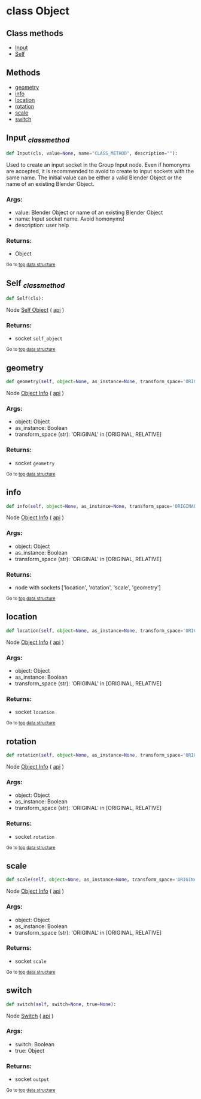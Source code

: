 # class Object


## Class methods

- [Input](#Input-classmethod)
- [Self](#Self-classmethod)


## Methods

- [geometry](#geometry)
- [info](#info)
- [location](#location)
- [rotation](#rotation)
- [scale](#scale)
- [switch](#switch)

## Input <sub>*classmethod*</sub>

```python
def Input(cls, value=None, name="CLASS_METHOD", description=""):

```
Used to create an input socket in the Group Input node.
Even if homonyms are accepted, it is recommended to avoid to create to input sockets with the same name.
The initial value can be either a valid Blender Object or the name of an existing Blender Object.

### Args:
- value: Blender Object or name of an existing Blender Object
- name: Input socket name. Avoid homonyms!
- description: user help

### Returns:
- Object

<sub>Go to [top](#class-Object) [data structure](../structure.md)</sub>

## Self <sub>*classmethod*</sub>

```python
def Self(cls):

```
Node [Self Object](https://docs.blender.org/manual/en/latest/modeling/geometry_nodes/input/self_object.html) ( [api](https://docs.blender.org/api/current/bpy.types.GeometryNodeSelfObject.html) )

### Returns:
- socket `self_object`

<sub>Go to [top](#class-Object) [data structure](../structure.md)</sub>

## geometry

```python
def geometry(self, object=None, as_instance=None, transform_space='ORIGINAL'):

```
Node [Object Info](https://docs.blender.org/manual/en/latest/modeling/geometry_nodes/input/object_info.html) ( [api](https://docs.blender.org/api/current/bpy.types.GeometryNodeObjectInfo.html) )

### Args:
- object: Object
- as_instance: Boolean
- transform_space (str): 'ORIGINAL' in [ORIGINAL, RELATIVE]

### Returns:
- socket `geometry`

<sub>Go to [top](#class-Object) [data structure](../structure.md)</sub>

## info

```python
def info(self, object=None, as_instance=None, transform_space='ORIGINAL'):

```
Node [Object Info](https://docs.blender.org/manual/en/latest/modeling/geometry_nodes/input/object_info.html) ( [api](https://docs.blender.org/api/current/bpy.types.GeometryNodeObjectInfo.html) )

### Args:
- object: Object
- as_instance: Boolean
- transform_space (str): 'ORIGINAL' in [ORIGINAL, RELATIVE]

### Returns:
- node with sockets ['location', 'rotation', 'scale', 'geometry']

<sub>Go to [top](#class-Object) [data structure](../structure.md)</sub>

## location

```python
def location(self, object=None, as_instance=None, transform_space='ORIGINAL'):

```
Node [Object Info](https://docs.blender.org/manual/en/latest/modeling/geometry_nodes/input/object_info.html) ( [api](https://docs.blender.org/api/current/bpy.types.GeometryNodeObjectInfo.html) )

### Args:
- object: Object
- as_instance: Boolean
- transform_space (str): 'ORIGINAL' in [ORIGINAL, RELATIVE]

### Returns:
- socket `location`

<sub>Go to [top](#class-Object) [data structure](../structure.md)</sub>

## rotation

```python
def rotation(self, object=None, as_instance=None, transform_space='ORIGINAL'):

```
Node [Object Info](https://docs.blender.org/manual/en/latest/modeling/geometry_nodes/input/object_info.html) ( [api](https://docs.blender.org/api/current/bpy.types.GeometryNodeObjectInfo.html) )

### Args:
- object: Object
- as_instance: Boolean
- transform_space (str): 'ORIGINAL' in [ORIGINAL, RELATIVE]

### Returns:
- socket `rotation`

<sub>Go to [top](#class-Object) [data structure](../structure.md)</sub>

## scale

```python
def scale(self, object=None, as_instance=None, transform_space='ORIGINAL'):

```
Node [Object Info](https://docs.blender.org/manual/en/latest/modeling/geometry_nodes/input/object_info.html) ( [api](https://docs.blender.org/api/current/bpy.types.GeometryNodeObjectInfo.html) )

### Args:
- object: Object
- as_instance: Boolean
- transform_space (str): 'ORIGINAL' in [ORIGINAL, RELATIVE]

### Returns:
- socket `scale`

<sub>Go to [top](#class-Object) [data structure](../structure.md)</sub>

## switch

```python
def switch(self, switch=None, true=None):

```
Node [Switch](https://docs.blender.org/manual/en/latest/modeling/geometry_nodes/utilities/switch.html) ( [api](https://docs.blender.org/api/current/bpy.types.GeometryNodeSwitch.html) )

### Args:
- switch: Boolean
- true: Object

### Returns:
- socket `output`

<sub>Go to [top](#class-Object) [data structure](../structure.md)</sub>

